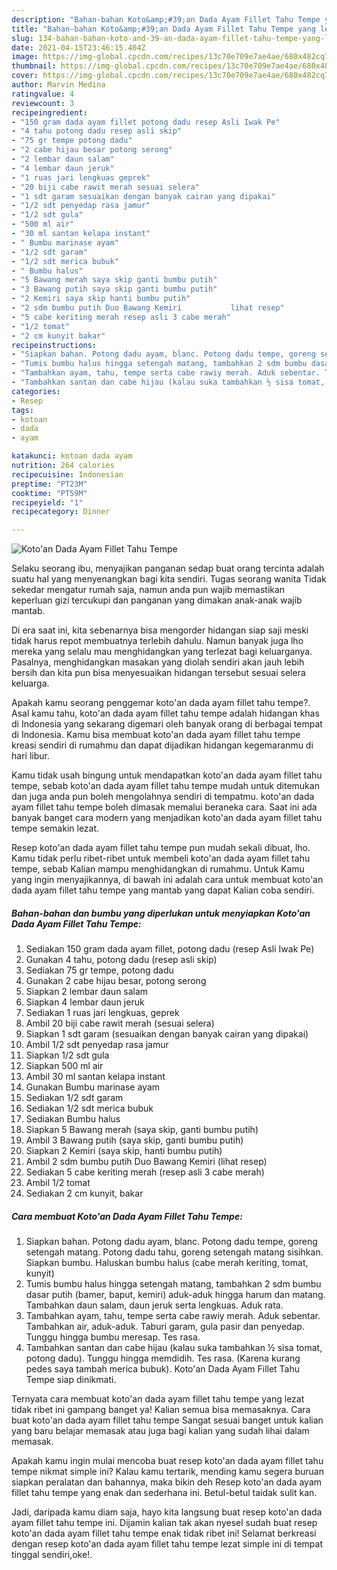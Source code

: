 ```yaml
---
description: "Bahan-bahan Koto&amp;#39;an Dada Ayam Fillet Tahu Tempe yang lezat dan Mudah Dibuat"
title: "Bahan-bahan Koto&amp;#39;an Dada Ayam Fillet Tahu Tempe yang lezat dan Mudah Dibuat"
slug: 134-bahan-bahan-koto-and-39-an-dada-ayam-fillet-tahu-tempe-yang-lezat-dan-mudah-dibuat
date: 2021-04-15T23:46:15.404Z
image: https://img-global.cpcdn.com/recipes/13c70e709e7ae4ae/680x482cq70/kotoan-dada-ayam-fillet-tahu-tempe-foto-resep-utama.jpg
thumbnail: https://img-global.cpcdn.com/recipes/13c70e709e7ae4ae/680x482cq70/kotoan-dada-ayam-fillet-tahu-tempe-foto-resep-utama.jpg
cover: https://img-global.cpcdn.com/recipes/13c70e709e7ae4ae/680x482cq70/kotoan-dada-ayam-fillet-tahu-tempe-foto-resep-utama.jpg
author: Marvin Medina
ratingvalue: 4
reviewcount: 3
recipeingredient:
- "150 gram dada ayam fillet potong dadu resep Asli Iwak Pe"
- "4 tahu potong dadu resep asli skip"
- "75 gr tempe potong dadu"
- "2 cabe hijau besar potong serong"
- "2 lembar daun salam"
- "4 lembar daun jeruk"
- "1 ruas jari lengkuas geprek"
- "20 biji cabe rawit merah sesuai selera"
- "1 sdt garam sesuaikan dengan banyak cairan yang dipakai"
- "1/2 sdt penyedap rasa jamur"
- "1/2 sdt gula"
- "500 ml air"
- "30 ml santan kelapa instant"
- " Bumbu marinase ayam"
- "1/2 sdt garam"
- "1/2 sdt merica bubuk"
- " Bumbu halus"
- "5 Bawang merah saya skip ganti bumbu putih"
- "3 Bawang putih saya skip ganti bumbu putih"
- "2 Kemiri saya skip hanti bumbu putih"
- "2 sdm bumbu putih Duo Bawang Kemiri           lihat resep"
- "5 cabe keriting merah resep asli 3 cabe merah"
- "1/2 tomat"
- "2 cm kunyit bakar"
recipeinstructions:
- "Siapkan bahan. Potong dadu ayam, blanc. Potong dadu tempe, goreng setengah matang. Potong dadu tahu, goreng setengah matang sisihkan. Siapkan bumbu. Haluskan bumbu halus (cabe merah keriting, tomat, kunyit)"
- "Tumis bumbu halus hingga setengah matang, tambahkan 2 sdm bumbu dasar putih (bamer, baput, kemiri) aduk-aduk hingga harum dan matang. Tambahkan daun salam, daun jeruk serta lengkuas. Aduk rata."
- "Tambahkan ayam, tahu, tempe serta cabe rawiy merah. Aduk sebentar. Tambahkan air, aduk-aduk. Taburi garam, gula pasir dan penyedap. Tunggu hingga bumbu meresap. Tes rasa."
- "Tambahkan santan dan cabe hijau (kalau suka tambahkan ½ sisa tomat, potong dadu). Tunggu hingga memdidih. Tes rasa. (Karena kurang pedes saya tambah merica bubuk). Koto&#39;an Dada Ayam Fillet Tahu Tempe siap dinikmati."
categories:
- Resep
tags:
- kotoan
- dada
- ayam

katakunci: kotoan dada ayam 
nutrition: 264 calories
recipecuisine: Indonesian
preptime: "PT23M"
cooktime: "PT59M"
recipeyield: "1"
recipecategory: Dinner

---
```



![Koto&#39;an Dada Ayam Fillet Tahu Tempe](https://img-global.cpcdn.com/recipes/13c70e709e7ae4ae/680x482cq70/kotoan-dada-ayam-fillet-tahu-tempe-foto-resep-utama.jpg)

Selaku seorang ibu, menyajikan panganan sedap buat orang tercinta adalah suatu hal yang menyenangkan bagi kita sendiri. Tugas seorang  wanita Tidak sekedar mengatur rumah saja, namun anda pun wajib memastikan keperluan gizi tercukupi dan panganan yang dimakan anak-anak wajib mantab.

Di era  saat ini, kita sebenarnya bisa mengorder hidangan siap saji meski tidak harus repot membuatnya terlebih dahulu. Namun banyak juga lho mereka yang selalu mau menghidangkan yang terlezat bagi keluarganya. Pasalnya, menghidangkan masakan yang diolah sendiri akan jauh lebih bersih dan kita pun bisa menyesuaikan hidangan tersebut sesuai selera keluarga. 



Apakah kamu seorang penggemar koto&#39;an dada ayam fillet tahu tempe?. Asal kamu tahu, koto&#39;an dada ayam fillet tahu tempe adalah hidangan khas di Indonesia yang sekarang digemari oleh banyak orang di berbagai tempat di Indonesia. Kamu bisa membuat koto&#39;an dada ayam fillet tahu tempe kreasi sendiri di rumahmu dan dapat dijadikan hidangan kegemaranmu di hari libur.

Kamu tidak usah bingung untuk mendapatkan koto&#39;an dada ayam fillet tahu tempe, sebab koto&#39;an dada ayam fillet tahu tempe mudah untuk ditemukan dan juga anda pun boleh mengolahnya sendiri di tempatmu. koto&#39;an dada ayam fillet tahu tempe boleh dimasak memalui beraneka cara. Saat ini ada banyak banget cara modern yang menjadikan koto&#39;an dada ayam fillet tahu tempe semakin lezat.

Resep koto&#39;an dada ayam fillet tahu tempe pun mudah sekali dibuat, lho. Kamu tidak perlu ribet-ribet untuk membeli koto&#39;an dada ayam fillet tahu tempe, sebab Kalian mampu menghidangkan di rumahmu. Untuk Kamu yang ingin menyajikannya, di bawah ini adalah cara untuk membuat koto&#39;an dada ayam fillet tahu tempe yang mantab yang dapat Kalian coba sendiri.

<!--inarticleads1-->

##### Bahan-bahan dan bumbu yang diperlukan untuk menyiapkan Koto&#39;an Dada Ayam Fillet Tahu Tempe:

1. Sediakan 150 gram dada ayam fillet, potong dadu (resep Asli Iwak Pe)
1. Gunakan 4 tahu, potong dadu (resep asli skip)
1. Sediakan 75 gr tempe, potong dadu
1. Gunakan 2 cabe hijau besar, potong serong
1. Siapkan 2 lembar daun salam
1. Siapkan 4 lembar daun jeruk
1. Sediakan 1 ruas jari lengkuas, geprek
1. Ambil 20 biji cabe rawit merah (sesuai selera)
1. Siapkan 1 sdt garam (sesuaikan dengan banyak cairan yang dipakai)
1. Ambil 1/2 sdt penyedap rasa jamur
1. Siapkan 1/2 sdt gula
1. Siapkan 500 ml air
1. Ambil 30 ml santan kelapa instant
1. Gunakan  Bumbu marinase ayam
1. Sediakan 1/2 sdt garam
1. Sediakan 1/2 sdt merica bubuk
1. Sediakan  Bumbu halus
1. Siapkan 5 Bawang merah (saya skip, ganti bumbu putih)
1. Ambil 3 Bawang putih (saya skip, ganti bumbu putih)
1. Siapkan 2 Kemiri (saya skip, hanti bumbu putih)
1. Ambil 2 sdm bumbu putih Duo Bawang Kemiri           (lihat resep)
1. Sediakan 5 cabe keriting merah (resep asli 3 cabe merah)
1. Ambil 1/2 tomat
1. Sediakan 2 cm kunyit, bakar




<!--inarticleads2-->

##### Cara membuat Koto&#39;an Dada Ayam Fillet Tahu Tempe:

1. Siapkan bahan. Potong dadu ayam, blanc. Potong dadu tempe, goreng setengah matang. Potong dadu tahu, goreng setengah matang sisihkan. Siapkan bumbu. Haluskan bumbu halus (cabe merah keriting, tomat, kunyit)
1. Tumis bumbu halus hingga setengah matang, tambahkan 2 sdm bumbu dasar putih (bamer, baput, kemiri) aduk-aduk hingga harum dan matang. Tambahkan daun salam, daun jeruk serta lengkuas. Aduk rata.
1. Tambahkan ayam, tahu, tempe serta cabe rawiy merah. Aduk sebentar. Tambahkan air, aduk-aduk. Taburi garam, gula pasir dan penyedap. Tunggu hingga bumbu meresap. Tes rasa.
1. Tambahkan santan dan cabe hijau (kalau suka tambahkan ½ sisa tomat, potong dadu). Tunggu hingga memdidih. Tes rasa. (Karena kurang pedes saya tambah merica bubuk). Koto&#39;an Dada Ayam Fillet Tahu Tempe siap dinikmati.




Ternyata cara membuat koto&#39;an dada ayam fillet tahu tempe yang lezat tidak ribet ini gampang banget ya! Kalian semua bisa memasaknya. Cara buat koto&#39;an dada ayam fillet tahu tempe Sangat sesuai banget untuk kalian yang baru belajar memasak atau juga bagi kalian yang sudah lihai dalam memasak.

Apakah kamu ingin mulai mencoba buat resep koto&#39;an dada ayam fillet tahu tempe nikmat simple ini? Kalau kamu tertarik, mending kamu segera buruan siapkan peralatan dan bahannya, maka bikin deh Resep koto&#39;an dada ayam fillet tahu tempe yang enak dan sederhana ini. Betul-betul taidak sulit kan. 

Jadi, daripada kamu diam saja, hayo kita langsung buat resep koto&#39;an dada ayam fillet tahu tempe ini. Dijamin kalian tak akan nyesel sudah buat resep koto&#39;an dada ayam fillet tahu tempe enak tidak ribet ini! Selamat berkreasi dengan resep koto&#39;an dada ayam fillet tahu tempe lezat simple ini di tempat tinggal sendiri,oke!.

